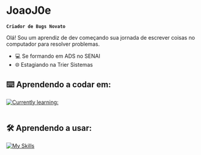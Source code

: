 # JoaoJ0e

**`Criador de Bugs Novato`**

Olá! Sou um aprendiz de dev começando sua jornada de escrever coisas no computador para resolver problemas.

- 💻 Se formando em ADS no SENAI <br>
- 🌐 Estagiando na Trier Sistemas


## ⌨️ Aprendendo a codar em:
[![Currently learning:](https://skillicons.dev/icons?i=java,python)](https://skillicons.dev)<br><br>

## 🛠️ Aprendendo a usar:
[![My Skills](https://skillicons.dev/icons?i=eclipse,vscode,postgresql,git,github)](https://skillicons.dev)<br><br>
